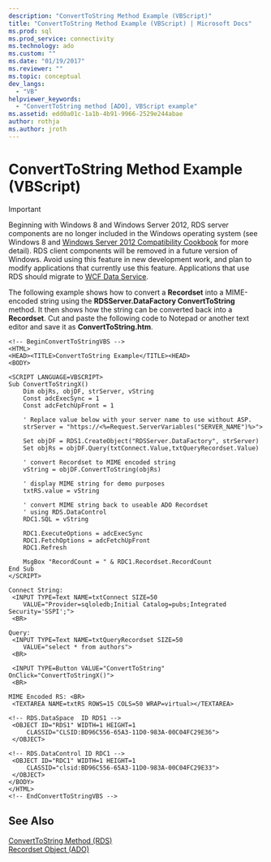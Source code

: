 ```yaml
---
description: "ConvertToString Method Example (VBScript)"
title: "ConvertToString Method Example (VBScript) | Microsoft Docs"
ms.prod: sql
ms.prod_service: connectivity
ms.technology: ado
ms.custom: ""
ms.date: "01/19/2017"
ms.reviewer: ""
ms.topic: conceptual
dev_langs: 
  - "VB"
helpviewer_keywords: 
  - "ConvertToString method [ADO], VBScript example"
ms.assetid: edd0a01c-1a1b-4b91-9966-2529e244abae
author: rothja
ms.author: jroth
---
```

# ConvertToString Method Example (VBScript)
> [!IMPORTANT]
>  Beginning with Windows 8 and Windows Server 2012, RDS server components are no longer included in the Windows operating system (see Windows 8 and [Windows Server 2012 Compatibility Cookbook](https://www.microsoft.com/download/details.aspx?id=27416) for more detail). RDS client components will be removed in a future version of Windows. Avoid using this feature in new development work, and plan to modify applications that currently use this feature. Applications that use RDS should migrate to [WCF Data Service](/dotnet/framework/wcf/).  
  
 The following example shows how to convert a **Recordset** into a MIME-encoded string using the **RDSServer.DataFactory ConvertToString** method. It then shows how the string can be converted back into a **Recordset**. Cut and paste the following code to Notepad or another text editor and save it as **ConvertToString.htm**.  
  
```  
<!-- BeginConvertToStringVBS -->  
<HTML>  
<HEAD><TITLE>ConvertToString Example</TITLE><HEAD>  
<BODY>  
  
<SCRIPT LANGUAGE=VBSCRIPT>  
Sub ConvertToStringX()  
    Dim objRs, objDF, strServer, vString  
    Const adcExecSync = 1  
    Const adcFetchUpFront = 1  
  
    ' Replace value below with your server name to use without ASP.  
    strServer = "https://<%=Request.ServerVariables("SERVER_NAME")%>">  
  
    Set objDF = RDS1.CreateObject("RDSServer.DataFactory", strServer)  
    Set objRs = objDF.Query(txtConnect.Value,txtQueryRecordset.Value)  
  
    ' convert Recordset to MIME encoded string  
    vString = objDF.ConvertToString(objRs)  
  
    ' display MIME string for demo purposes  
    txtRS.value = vString  
  
    ' convert MIME string back to useable ADO Recordset   
    ' using RDS.DataControl  
    RDC1.SQL = vString  
  
    RDC1.ExecuteOptions = adcExecSync  
    RDC1.FetchOptions = adcFetchUpFront  
    RDC1.Refresh  
  
    MsgBox "RecordCount = " & RDC1.Recordset.RecordCount  
End Sub   
</SCRIPT>  
  
Connect String:   
 <INPUT TYPE=Text NAME=txtConnect SIZE=50   
    VALUE="Provider=sqloledb;Initial Catalog=pubs;Integrated Security='SSPI';">   
 <BR>  
  
Query:   
 <INPUT TYPE=Text NAME=txtQueryRecordset SIZE=50   
    VALUE="select * from authors">   
 <BR>  
  
 <INPUT TYPE=Button VALUE="ConvertToString" OnClick="ConvertToStringX()">  
 <BR>  
  
MIME Encoded RS: <BR>  
 <TEXTAREA NAME=txtRS ROWS=15 COLS=50 WRAP=virtual></TEXTAREA>  
  
<!-- RDS.DataSpace  ID RDS1 -->  
 <OBJECT ID="RDS1" WIDTH=1 HEIGHT=1  
     CLASSID="CLSID:BD96C556-65A3-11D0-983A-00C04FC29E36">  
 </OBJECT>  
  
<!-- RDS.DataControl ID RDC1 -->  
 <OBJECT ID="RDC1" WIDTH=1 HEIGHT=1   
     CLASSID="clsid:BD96C556-65A3-11D0-983A-00C04FC29E33">  
 </OBJECT>  
</BODY>  
</HTML>  
<!-- EndConvertToStringVBS -->  
```  
  
## See Also  
 [ConvertToString Method (RDS)](./converttostring-method-rds.md)   
 [Recordset Object (ADO)](../ado-api/recordset-object-ado.md)